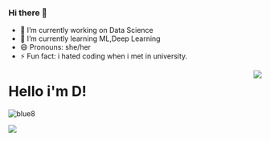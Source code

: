 ### Hi there 👋




- 🔭 I’m currently working on Data Science
- 🌱 I’m currently learning ML,Deep Learning
- 😄 Pronouns: she/her
- ⚡ Fun fact: i hated coding when i met in university.



<img align='right' src="https://github-readme-stats.vercel.app/api?username=bleu8&show_icons=true">

# Hello i'm D! 
<p align="left"> <img src="https://komarev.com/ghpvc/?username=bleu8" alt="blue8" /> </p>


[![](https://img.shields.io/github/followers/bleu8?style=social)](https://www.github.com/bleu8)



